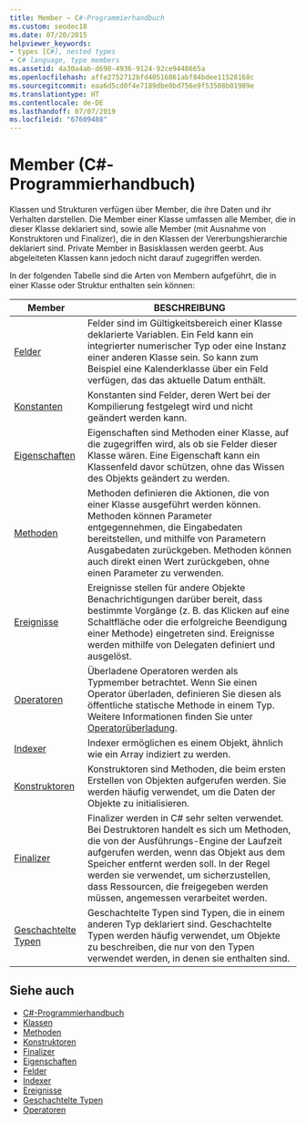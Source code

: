 ```yaml
---
title: Member – C#-Programmierhandbuch
ms.custom: seodec18
ms.date: 07/20/2015
helpviewer_keywords:
- types [C#], nested types
- C# language, type members
ms.assetid: 4a30a4ab-d690-4936-9124-92ce9448665a
ms.openlocfilehash: affe2752712bfd40516861abf84bdee11528168c
ms.sourcegitcommit: eaa6d5cd0f4e7189dbe0bd756e9f53508b01989e
ms.translationtype: HT
ms.contentlocale: de-DE
ms.lasthandoff: 07/07/2019
ms.locfileid: "67609488"
---
```

# <a name="members-c-programming-guide"></a>Member (C#-Programmierhandbuch)

Klassen und Strukturen verfügen über Member, die ihre Daten und ihr Verhalten darstellen. Die Member einer Klasse umfassen alle Member, die in dieser Klasse deklariert sind, sowie alle Member (mit Ausnahme von Konstruktoren und Finalizer), die in den Klassen der Vererbungshierarchie deklariert sind. Private Member in Basisklassen werden geerbt. Aus abgeleiteten Klassen kann jedoch nicht darauf zugegriffen werden.  
  
 In der folgenden Tabelle sind die Arten von Membern aufgeführt, die in einer Klasse oder Struktur enthalten sein können:  
  
|Member|BESCHREIBUNG|  
|------------|-----------------|  
|[Felder](../../../csharp/programming-guide/classes-and-structs/fields.md)|Felder sind im Gültigkeitsbereich einer Klasse deklarierte Variablen. Ein Feld kann ein integrierter numerischer Typ oder eine Instanz einer anderen Klasse sein. So kann zum Beispiel eine Kalenderklasse über ein Feld verfügen, das das aktuelle Datum enthält.|  
|[Konstanten](../../../csharp/programming-guide/classes-and-structs/constants.md)|Konstanten sind Felder, deren Wert bei der Kompilierung festgelegt wird und nicht geändert werden kann.|  
|[Eigenschaften](../../../csharp/programming-guide/classes-and-structs/properties.md)|Eigenschaften sind Methoden einer Klasse, auf die zugegriffen wird, als ob sie Felder dieser Klasse wären. Eine Eigenschaft kann ein Klassenfeld davor schützen, ohne das Wissen des Objekts geändert zu werden.|  
|[Methoden](../../../csharp/programming-guide/classes-and-structs/methods.md)|Methoden definieren die Aktionen, die von einer Klasse ausgeführt werden können. Methoden können Parameter entgegennehmen, die Eingabedaten bereitstellen, und mithilfe von Parametern Ausgabedaten zurückgeben. Methoden können auch direkt einen Wert zurückgeben, ohne einen Parameter zu verwenden.|  
|[Ereignisse](../../../csharp/programming-guide/events/index.md)|Ereignisse stellen für andere Objekte Benachrichtigungen darüber bereit, dass bestimmte Vorgänge (z. B. das Klicken auf eine Schaltfläche oder die erfolgreiche Beendigung einer Methode) eingetreten sind. Ereignisse werden mithilfe von Delegaten definiert und ausgelöst.|  
|[Operatoren](../../../csharp/programming-guide/statements-expressions-operators/operators.md)|Überladene Operatoren werden als Typmember betrachtet. Wenn Sie einen Operator überladen, definieren Sie diesen als öffentliche statische Methode in einem Typ. Weitere Informationen finden Sie unter [Operatorüberladung](../../../csharp/language-reference/operators/operator-overloading.md).|  
|[Indexer](../../../csharp/programming-guide/indexers/index.md)|Indexer ermöglichen es einem Objekt, ähnlich wie ein Array indiziert zu werden.|  
|[Konstruktoren](../../../csharp/programming-guide/classes-and-structs/constructors.md)|Konstruktoren sind Methoden, die beim ersten Erstellen von Objekten aufgerufen werden. Sie werden häufig verwendet, um die Daten der Objekte zu initialisieren.|  
|[Finalizer](../../../csharp/programming-guide/classes-and-structs/destructors.md)|Finalizer werden in C# sehr selten verwendet. Bei Destruktoren handelt es sich um Methoden, die von der Ausführungs-Engine der Laufzeit aufgerufen werden, wenn das Objekt aus dem Speicher entfernt werden soll. In der Regel werden sie verwendet, um sicherzustellen, dass Ressourcen, die freigegeben werden müssen, angemessen verarbeitet werden.|  
|[Geschachtelte Typen](../../../csharp/programming-guide/classes-and-structs/nested-types.md)|Geschachtelte Typen sind Typen, die in einem anderen Typ deklariert sind. Geschachtelte Typen werden häufig verwendet, um Objekte zu beschreiben, die nur von den Typen verwendet werden, in denen sie enthalten sind.|  
  
## <a name="see-also"></a>Siehe auch

- [C#-Programmierhandbuch](../../../csharp/programming-guide/index.md)
- [Klassen](../../../csharp/programming-guide/classes-and-structs/classes.md)
- [Methoden](../../../csharp/programming-guide/classes-and-structs/methods.md)
- [Konstruktoren](../../../csharp/programming-guide/classes-and-structs/constructors.md)
- [Finalizer](../../../csharp/programming-guide/classes-and-structs/destructors.md)
- [Eigenschaften](../../../csharp/programming-guide/classes-and-structs/properties.md)
- [Felder](../../../csharp/programming-guide/classes-and-structs/fields.md)
- [Indexer](../../../csharp/programming-guide/indexers/index.md)
- [Ereignisse](../../../csharp/programming-guide/events/index.md)
- [Geschachtelte Typen](../../../csharp/programming-guide/classes-and-structs/nested-types.md)
- [Operatoren](../../../csharp/programming-guide/statements-expressions-operators/operators.md)
